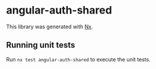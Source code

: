 # angular-auth-shared

This library was generated with [Nx](https://nx.dev).

## Running unit tests

Run `nx test angular-auth-shared` to execute the unit tests.
